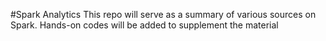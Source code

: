 #Spark Analytics
This repo will serve as a summary of various sources on Spark.
Hands-on codes will be added to supplement the material
